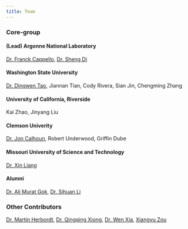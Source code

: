 ```yaml
---
title: Team
---
```


### Core-group
#### (Lead) Argonne National Laboratory
[Dr. Franck Cappello](https://www.anl.gov/profile/franck-cappello), [Dr. Sheng Di](https://www.mcs.anl.gov/~shdi/)

#### Washington State University
[Dr. Dingwen Tao](https://www.dingwentao.com/), Jiannan Tian, Cody Rivera, Sian Jin, Chengming Zhang

#### University of California, Riverside
Kai Zhao, Jinyang Liu

#### Clemson Univerity
[Dr. Jon Calhoun](http://jonccal.people.clemson.edu/), Robert Underwood, Griffin Dube

#### Missouri University of Science and Technology
[Dr. Xin Liang](https://www.cs.ucr.edu/~xlian007/)

#### Alumni
[Dr. Ali Murat Gok](https://www.linkedin.com/in/ali-murat-gok-7109928a), [Dr. Sihuan Li](https://www.linkedin.com/in/sihuan-li-0a26a782/)

### Other Contributors
[Dr. Martin Herbordt](http://people.bu.edu/herbordt/), [Dr. Qingqing Xiong](https://www.linkedin.com/in/qingqing-xiong), [Dr. Wen Xia](https://cswxia.github.io/), [Xiangyu Zou](http://zouxy.info/about/)
